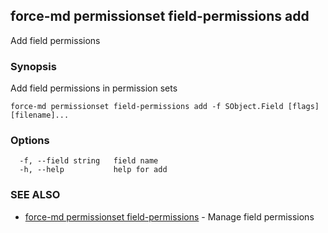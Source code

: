 ## force-md permissionset field-permissions add

Add field permissions

### Synopsis

Add field permissions in permission sets

```
force-md permissionset field-permissions add -f SObject.Field [flags] [filename]...
```

### Options

```
  -f, --field string   field name
  -h, --help           help for add
```

### SEE ALSO

* [force-md permissionset field-permissions](force-md_permissionset_field-permissions.md)	 - Manage field permissions

